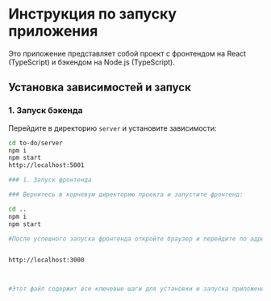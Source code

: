 # Инструкция по запуску приложения

Это приложение представляет собой проект с фронтендом на React (TypeScript) и бэкендом на Node.js (TypeScript).

## Установка зависимостей и запуск

### 1. Запуск бэкенда

Перейдите в директорию `server` и установите зависимости:

```bash
cd to-do/server
npm i
npm start
http://localhost:5001

### 1. Запуск фронтенда

### Вернитесь в корневую директорию проекта и запустите фронтенд:

cd ..
npm i
npm start

#После успешного запуска фронтенда откройте браузер и перейдите по адресу:


http://localhost:3000



#Этот файл содержит все ключевые шаги для установки и запуска приложения.
